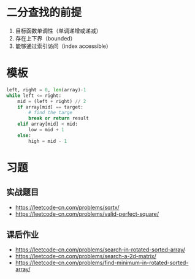 # 二分查找的前提

1. 目标函数单调性（单调递增或递减）
2. 存在上下界（bounded）
3. 能够通过索引访问（index accessible）

# 模板

```python
left, right = 0, len(array)-1
while left <= right:
    mid = (left + right) // 2
    if array[mid] == target:
        # find the targe
        break or return result
    elif array[mid] < mid:
        low = mid + 1
    else:
        high = mid - 1
```

# 习题

## 实战题目

- https://leetcode-cn.com/problems/sqrtx/
- https://leetcode-cn.com/problems/valid-perfect-square/

## 课后作业

- https://leetcode-cn.com/problems/search-in-rotated-sorted-array/
- https://leetcode-cn.com/problems/search-a-2d-matrix/
- https://leetcode-cn.com/problems/find-minimum-in-rotated-sorted-array/
